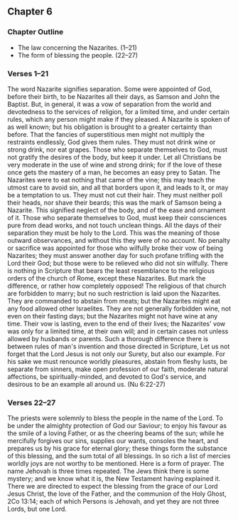 ## Chapter 6

### Chapter Outline

- The law concerning the Nazarites. (1–21)
- The form of blessing the people. (22–27)

### Verses 1–21

The word Nazarite signifies separation. Some were appointed of God, before their birth, to be Nazarites all their days, as Samson and John the Baptist. But, in general, it was a vow of separation from the world and devotedness to the services of religion, for a limited time, and under certain rules, which any person might make if they pleased. A Nazarite is spoken of as well known; but his obligation is brought to a greater certainty than before. That the fancies of superstitious men might not multiply the restraints endlessly, God gives them rules. They must not drink wine or strong drink, nor eat grapes. Those who separate themselves to God, must not gratify the desires of the body, but keep it under. Let all Christians be very moderate in the use of wine and strong drink; for if the love of these once gets the mastery of a man, he becomes an easy prey to Satan. The Nazarites were to eat nothing that came of the vine; this may teach the utmost care to avoid sin, and all that borders upon it, and leads to it, or may be a temptation to us. They must not cut their hair. They must neither poll their heads, nor shave their beards; this was the mark of Samson being a Nazarite. This signified neglect of the body, and of the ease and ornament of it. Those who separate themselves to God, must keep their consciences pure from dead works, and not touch unclean things. All the days of their separation they must be holy to the Lord. This was the meaning of those outward observances, and without this they were of no account. No penalty or sacrifice was appointed for those who wilfully broke their vow of being Nazarites; they must answer another day for such profane trifling with the Lord their God; but those were to be relieved who did not sin wilfully. There is nothing in Scripture that bears the least resemblance to the religious orders of the church of Rome, except these Nazarites. But mark the difference, or rather how completely opposed! The religious of that church are forbidden to marry; but no such restriction is laid upon the Nazarites. They are commanded to abstain from meats; but the Nazarites might eat any food allowed other Israelites. They are not generally forbidden wine, not even on their fasting days; but the Nazarites might not have wine at any time. Their vow is lasting, even to the end of their lives; the Nazarites' vow was only for a limited time, at their own will; and in certain cases not unless allowed by husbands or parents. Such a thorough difference there is between rules of man's invention and those directed in Scripture, Let us not forget that the Lord Jesus is not only our Surety, but also our example. For his sake we must renounce worldly pleasures, abstain from fleshy lusts, be separate from sinners, make open profession of our faith, moderate natural affections, be spiritually-minded, and devoted to God's service, and desirous to be an example all around us. (Nu 6:22-27)

### Verses 22–27

The priests were solemnly to bless the people in the name of the Lord. To be under the almighty protection of God our Saviour; to enjoy his favour as the smile of a loving Father, or as the cheering beams of the sun; while he mercifully forgives our sins, supplies our wants, consoles the heart, and prepares us by his grace for eternal glory; these things form the substance of this blessing, and the sum total of all blessings. In so rich a list of mercies worldly joys are not worthy to be mentioned. Here is a form of prayer. The name Jehovah is three times repeated. The Jews think there is some mystery; and we know what it is, the New Testament having explained it. There we are directed to expect the blessing from the grace of our Lord Jesus Christ, the love of the Father, and the communion of the Holy Ghost, 2Co 13:14; each of which Persons is Jehovah, and yet they are not three Lords, but one Lord.

